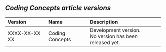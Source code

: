 ﻿## ***Coding Concepts article versions***


|**Version**|**Name**|**Description**|
| :- | :- | :- |
|XXXX-XX-XX XX|Coding Concepts|Development version.<br>No version has been released yet.|

